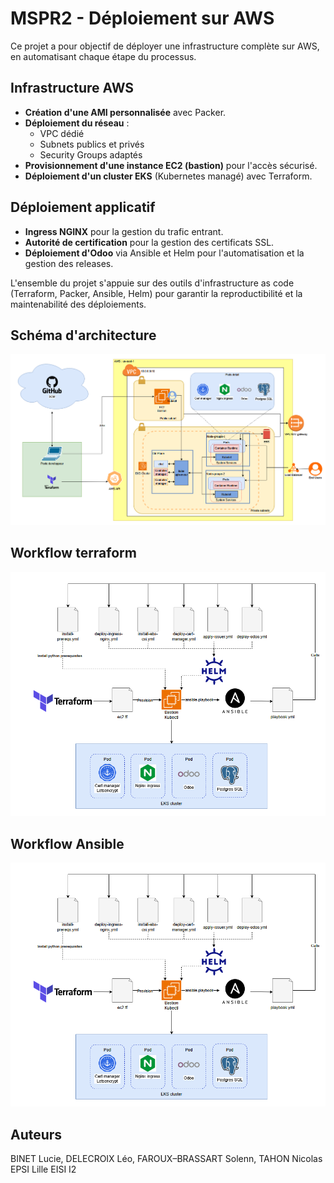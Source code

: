 # MSPR2 - Déploiement sur AWS

Ce projet a pour objectif de déployer une infrastructure complète sur AWS, en automatisant chaque étape du processus.

## Infrastructure AWS

- **Création d'une AMI personnalisée** avec Packer.
- **Déploiement du réseau** :
    - VPC dédié
    - Subnets publics et privés
    - Security Groups adaptés
- **Provisionnement d'une instance EC2 (bastion)** pour l'accès sécurisé.
- **Déploiement d'un cluster EKS** (Kubernetes managé) avec Terraform.

## Déploiement applicatif

- **Ingress NGINX** pour la gestion du trafic entrant.
- **Autorité de certification** pour la gestion des certificats SSL.
- **Déploiement d'Odoo** via Ansible et Helm pour l'automatisation et la gestion des releases.

L'ensemble du projet s'appuie sur des outils d'infrastructure as code (Terraform, Packer, Ansible, Helm) pour garantir la reproductibilité et la maintenabilité des déploiements.

## Schéma d'architecture

![Schéma d'architecture](img/archi.png)

## Workflow terraform

![Workflow terraform](img/Ansible_workflow.png)

## Workflow Ansible

![Workflow terraform](img/Ansible_workflow.png)

## Auteurs

BINET Lucie, DELECROIX Léo, FAROUX–BRASSART Solenn, TAHON Nicolas
EPSI Lille EISI I2
